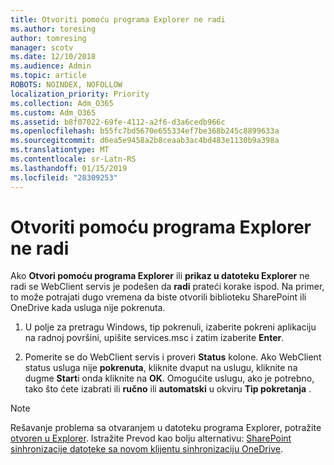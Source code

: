```yaml
---
title: Otvoriti pomoću programa Explorer ne radi
ms.author: toresing
author: tomresing
manager: scotv
ms.date: 12/10/2018
ms.audience: Admin
ms.topic: article
ROBOTS: NOINDEX, NOFOLLOW
localization_priority: Priority
ms.collection: Adm_O365
ms.custom: Adm_O365
ms.assetid: b8f07022-69fe-4112-a2f6-d3a6cedb966c
ms.openlocfilehash: b55fc7bd5670e655334ef7be368b245c8899633a
ms.sourcegitcommit: d6ea5e9458a2b8ceaab3ac4bd483e1130b9a398a
ms.translationtype: MT
ms.contentlocale: sr-Latn-RS
ms.lasthandoff: 01/15/2019
ms.locfileid: "28309253"
---
```

# <a name="open-with-explorer-isnt-working"></a>Otvoriti pomoću programa Explorer ne radi

Ako **Otvori pomoću programa Explorer** ili **prikaz u datoteku Explorer** ne radi se WebClient servis je podešen da **radi** prateći korake ispod. Na primer, to može potrajati dugo vremena da biste otvorili biblioteku SharePoint ili OneDrive kada usluga nije pokrenuta. 
  
1. U polje za pretragu Windows, tip pokrenuli, izaberite pokreni aplikaciju na radnoj površini, upišite services.msc i zatim izaberite **Enter**.
    
2. Pomerite se do WebClient servis i proveri **Status** kolone. Ako WebClient status usluga nije **pokrenuta**, kliknite dvaput na uslugu, kliknite na dugme **Start**i onda kliknite na **OK**. Omogućite uslugu, ako je potrebno, tako što ćete izabrati ili **ručno** ili **automatski** u okviru **Tip pokretanja** . 
    
> [!NOTE]
> Rešavanje problema sa otvaranjem u datoteku programa Explorer, potražite [otvoren u Explorer](https://go.microsoft.com/fwlink/?linkid=871665). Istražite Prevod kao bolju alternativu: [SharePoint sinhronizacije datoteke sa novom klijentu sinhronizaciju OneDrive](https://go.microsoft.com/fwlink/?linkid=871666). 
  

